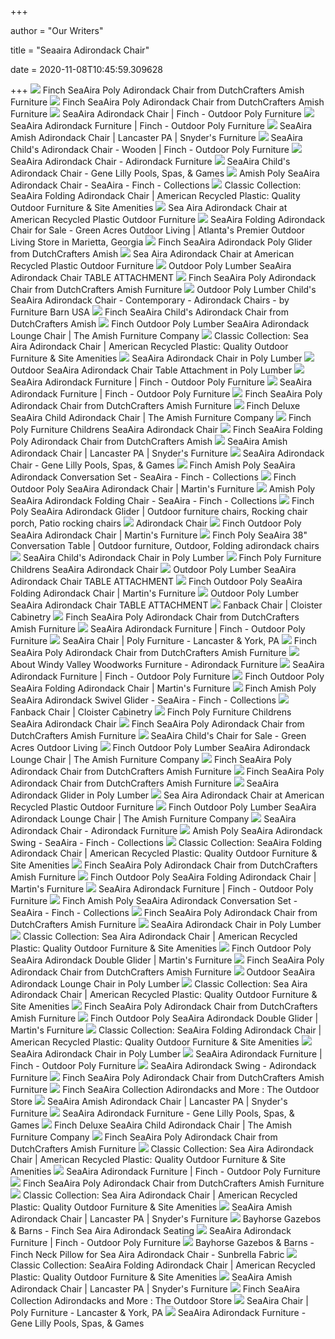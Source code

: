 +++
        
author = "Our Writers"
        
title = "Seaaira Adirondack Chair"
        
date = 2020-11-08T10:45:59.309628
        
+++
[ ![](https://s3.dutchcrafters.com/product-images/600-600/pid_45689-Finch-Poly-SeaAira-Adirondack-Chair--425.jpg)](https://s3.dutchcrafters.com/product-images/600-600/pid_45689-Finch-Poly-SeaAira-Adirondack-Chair--425.jpg) Finch SeaAira Poly Adirondack Chair from DutchCrafters Amish Furniture
[ ![](https://visualizer.finch.us.com/static/0379feff591cdf335d4b896693284853/497c6/finch-seaaira-adirondack-chair.png)](https://visualizer.finch.us.com/static/0379feff591cdf335d4b896693284853/497c6/finch-seaaira-adirondack-chair.png) Finch SeaAira Poly Adirondack Chair from DutchCrafters Amish Furniture
[ ![](https://finch.us.com/sites/default/files/furniture-pictures/DSC_8474.jpg)](https://finch.us.com/sites/default/files/furniture-pictures/DSC_8474.jpg) SeaAira Adirondack Chair | Finch - Outdoor Poly Furniture
[ ![](https://finch.us.com/sites/default/files/furniture-pictures/SE-GlS_1.jpg)](https://finch.us.com/sites/default/files/furniture-pictures/SE-GlS_1.jpg) SeaAira Adirondack Furniture | Finch - Outdoor Poly Furniture
[ ![](https://www.snydersfurniture.com/media/catalog/product/cache/1/image/9df78eab33525d08d6e5fb8d27136e95/i/m/img_3256webedit.jpg)](https://www.snydersfurniture.com/media/catalog/product/cache/1/image/9df78eab33525d08d6e5fb8d27136e95/i/m/img_3256webedit.jpg) SeaAira Amish Adirondack Chair | Lancaster PA | Snyder's Furniture
[ ![](https://finch.us.com/sites/default/files/furniture-pictures/DSC_0445.jpg)](https://finch.us.com/sites/default/files/furniture-pictures/DSC_0445.jpg) SeaAira Child's Adirondack Chair - Wooden | Finch - Outdoor Poly Furniture
[ ![](https://www.adirondackfurniture.com/wp-content/uploads/2019/03/wv-911-P.jpg)](https://www.adirondackfurniture.com/wp-content/uploads/2019/03/wv-911-P.jpg) SeaAira Adirondack Chair - Adirondack Furniture
[ ![](https://genelillys.com/wp-content/uploads/2019/07/DSC_1511.jpg)](https://genelillys.com/wp-content/uploads/2019/07/DSC_1511.jpg) SeaAira Child's Adirondack Chair - Gene Lilly Pools, Spas, & Games
[ ![](https://www.poly-lumber-furniture.com/media/catalog/product/cache/1/image/9df78eab33525d08d6e5fb8d27136e95/s/e/seaaira-adirondack-chair.jpg)](https://www.poly-lumber-furniture.com/media/catalog/product/cache/1/image/9df78eab33525d08d6e5fb8d27136e95/s/e/seaaira-adirondack-chair.jpg) Amish Poly SeaAira Adirondack Chair - SeaAira - Finch - Collections
[ ![](https://itsrecycled.com/wp-content/uploads/2016/04/AdirSeaAiraFolding_Yeargins-640x480.jpg)](https://itsrecycled.com/wp-content/uploads/2016/04/AdirSeaAiraFolding_Yeargins-640x480.jpg) Classic Collection: SeaAira Folding Adirondack Chair | American Recycled  Plastic: Quality Outdoor Furniture & Site Amenities
[ ![](https://itsrecycled.com/wp-content/uploads/2017/07/AdirSeaAira_Brown.jpg)](https://itsrecycled.com/wp-content/uploads/2017/07/AdirSeaAira_Brown.jpg) Sea Aira Adirondack Chair at American Recycled Plastic Outdoor Furniture
[ ![](https://www.greenacresoutdoor.com/wp-content/uploads/2018/02/910-P-350x280.jpg)](https://www.greenacresoutdoor.com/wp-content/uploads/2018/02/910-P-350x280.jpg) SeaAira Folding Adirondack Chair for Sale - Green Acres Outdoor Living |  Atlanta's Premier Outdoor Living Store in Marietta, Georgia
[ ![](https://s3.dutchcrafters.com/product-images/600-600/pid_45686-Amish-Poly-Wood-SeaAira-Adirondack-Glider--215.jpg)](https://s3.dutchcrafters.com/product-images/600-600/pid_45686-Amish-Poly-Wood-SeaAira-Adirondack-Glider--215.jpg) Finch SeaAira Adirondack Poly Glider from DutchCrafters Amish
[ ![](https://itsrecycled.com/wp-content/uploads/2018/09/ChairAdirSeaAira_GY.jpg)](https://itsrecycled.com/wp-content/uploads/2018/09/ChairAdirSeaAira_GY.jpg) Sea Aira Adirondack Chair at American Recycled Plastic Outdoor Furniture
[ ![](https://www.amishfurnitureco.com/wp-content/uploads/2015/05/16973-thickbox_default-Outdoor-Poly-Lumber-SeaAira-Adirondack-Chair-TABLE-ATTACHMENT.jpg)](https://www.amishfurnitureco.com/wp-content/uploads/2015/05/16973-thickbox_default-Outdoor-Poly-Lumber-SeaAira-Adirondack-Chair-TABLE-ATTACHMENT.jpg) Outdoor Poly Lumber SeaAira Adirondack Chair TABLE ATTACHMENT
[ ![](https://s3.dutchcrafters.com/product-images/600-600/pid_45689-Finch-Poly-SeaAira-Adirondack-Chair--435.jpg)](https://s3.dutchcrafters.com/product-images/600-600/pid_45689-Finch-Poly-SeaAira-Adirondack-Chair--435.jpg) Finch SeaAira Poly Adirondack Chair from DutchCrafters Amish Furniture
[ ![](https://st.hzcdn.com/simgs/6201277a0ae88b06_4-5638/home-design.jpg)](https://st.hzcdn.com/simgs/6201277a0ae88b06_4-5638/home-design.jpg) Outdoor Poly Lumber Child's SeaAira Adirondack Chair - Contemporary - Adirondack  Chairs - by Furniture Barn USA
[ ![](https://s3.dutchcrafters.com/product-images/pid_45693-Amish-Poly-Wood-SeaAira-Childs-Adirondack-Chair--225.jpg)](https://s3.dutchcrafters.com/product-images/pid_45693-Amish-Poly-Wood-SeaAira-Childs-Adirondack-Chair--225.jpg) Finch SeaAira Child's Adirondack Chair from DutchCrafters Amish
[ ![](https://www.amishfurnitureco.com/wp-content/uploads/2018/10/outdoor-poly-lumber-seaaira-adirondack-lounge-chair-4.jpg)](https://www.amishfurnitureco.com/wp-content/uploads/2018/10/outdoor-poly-lumber-seaaira-adirondack-lounge-chair-4.jpg) Finch Outdoor Poly Lumber SeaAira Adirondack Lounge Chair | The Amish  Furniture Company
[ ![](https://itsrecycled.com/wp-content/uploads/2019/06/Adir_SeaAira_WWBN1-640x797.jpg)](https://itsrecycled.com/wp-content/uploads/2019/06/Adir_SeaAira_WWBN1-640x797.jpg) Classic Collection: Sea Aira Adirondack Chair | American Recycled Plastic:  Quality Outdoor Furniture & Site Amenities
[ ![](https://www.furniturebarnusa.com/16988-home_default/outdoor-poly-lumber-seaaira-adirondack-chair.jpg)](https://www.furniturebarnusa.com/16988-home_default/outdoor-poly-lumber-seaaira-adirondack-chair.jpg) SeaAira Adirondack Chair in Poly Lumber
[ ![](https://www.furniturebarnusa.com/16959-home_default/outdoor-poly-lumber-seaaira-adirondack-chair-table-attachment.jpg)](https://www.furniturebarnusa.com/16959-home_default/outdoor-poly-lumber-seaaira-adirondack-chair-table-attachment.jpg) Outdoor SeaAira Adirondack Chair Table Attachment in Poly Lumber
[ ![](https://finch.us.com/sites/default/files/styles/colorbox_1600x1000/public/Composite001.jpg?itok=u0VM5WgK)](https://finch.us.com/sites/default/files/styles/colorbox_1600x1000/public/Composite001.jpg?itok=u0VM5WgK) SeaAira Adirondack Furniture | Finch - Outdoor Poly Furniture
[ ![](https://finch.us.com/sites/default/files/lifestyle-pictures/finch-outdoor-furniture-26.jpg)](https://finch.us.com/sites/default/files/lifestyle-pictures/finch-outdoor-furniture-26.jpg) SeaAira Adirondack Furniture | Finch - Outdoor Poly Furniture
[ ![](https://s3.dutchcrafters.com/product-images/pid_45689-Amish-Poly-Wood-SeaAira-Adirondack-Chair--3751.jpg)](https://s3.dutchcrafters.com/product-images/pid_45689-Amish-Poly-Wood-SeaAira-Adirondack-Chair--3751.jpg) Finch SeaAira Poly Adirondack Chair from DutchCrafters Amish Furniture
[ ![](https://www.amishfurnitureco.com/wp-content/uploads/2019/05/907-P.jpg)](https://www.amishfurnitureco.com/wp-content/uploads/2019/05/907-P.jpg) Finch Deluxe SeaAira Child Adirondack Chair | The Amish Furniture Company
[ ![](https://www.outdoorpolyfurniture.com/images/products/preview/pwf119-sechc.jpg)](https://www.outdoorpolyfurniture.com/images/products/preview/pwf119-sechc.jpg) Finch Poly Furniture Childrens SeaAira Adirondack Chair
[ ![](https://s3.dutchcrafters.com/product-images/600-600/pid_45690-Amish-SeaAira-Poly-Wood-Folding-Adirondack-Chair--375.jpg)](https://s3.dutchcrafters.com/product-images/600-600/pid_45690-Amish-SeaAira-Poly-Wood-Folding-Adirondack-Chair--375.jpg) Finch SeaAira Folding Poly Adirondack Chair from DutchCrafters Amish
[ ![](https://www.snydersfurniture.com/media/catalog/product/cache/1/image/1800x/040ec09b1e35df139433887a97daa66f/f/i/file_87_25.jpg)](https://www.snydersfurniture.com/media/catalog/product/cache/1/image/1800x/040ec09b1e35df139433887a97daa66f/f/i/file_87_25.jpg) SeaAira Amish Adirondack Chair | Lancaster PA | Snyder's Furniture
[ ![](https://genelillys.com/wp-content/uploads/2019/07/911-P14-shop-GeneLillys.jpg)](https://genelillys.com/wp-content/uploads/2019/07/911-P14-shop-GeneLillys.jpg) SeaAira Adirondack Chair - Gene Lilly Pools, Spas, & Games
[ ![](https://www.poly-lumber-furniture.com/media/catalog/product/cache/1/image/9df78eab33525d08d6e5fb8d27136e95/a/m/amish-poly-seaaira-adirondack-conversation-group-2.jpg)](https://www.poly-lumber-furniture.com/media/catalog/product/cache/1/image/9df78eab33525d08d6e5fb8d27136e95/a/m/amish-poly-seaaira-adirondack-conversation-group-2.jpg) Finch Amish Poly SeaAira Adirondack Conversation Set - SeaAira - Finch -  Collections
[ ![](https://www.martinsfurniture.us/wp-content/uploads/2018/07/Finch-Outdoor-Poly-SeaAira-Adirondack-Chair-6-scaled-e1581704257514.jpg)](https://www.martinsfurniture.us/wp-content/uploads/2018/07/Finch-Outdoor-Poly-SeaAira-Adirondack-Chair-6-scaled-e1581704257514.jpg) Finch Outdoor Poly SeaAira Adirondack Chair | Martin's Furniture
[ ![](https://www.poly-lumber-furniture.com/media/catalog/product/cache/1/image/9df78eab33525d08d6e5fb8d27136e95/w/v/wv-910-p_03.jpg)](https://www.poly-lumber-furniture.com/media/catalog/product/cache/1/image/9df78eab33525d08d6e5fb8d27136e95/w/v/wv-910-p_03.jpg) Amish Poly SeaAira Adirondack Folding Chair - SeaAira - Finch - Collections
[ ![](https://i.pinimg.com/originals/cb/f5/19/cbf519786318b2ac7de053ddf5fe6479.png)](https://i.pinimg.com/originals/cb/f5/19/cbf519786318b2ac7de053ddf5fe6479.png) Finch Poly SeaAira Adirondack Glider | Outdoor furniture chairs, Rocking  chair porch, Patio rocking chairs
[ ![](https://cdn11.bigcommerce.com/s-mdle1ql08i/images/stencil/1280x1280/products/1399/1951/finch-seaaira-adirondack-chair-white__12185__70426.1569432689.jpg?c=2?imbypass=on)](https://cdn11.bigcommerce.com/s-mdle1ql08i/images/stencil/1280x1280/products/1399/1951/finch-seaaira-adirondack-chair-white__12185__70426.1569432689.jpg?c=2?imbypass=on) Adirondack Chair
[ ![](https://www.martinsfurniture.us/wp-content/uploads/2018/07/Finch-Outdoor-Poly-SeaAira-Adirondack-Chair-2-e1581703953491.jpg)](https://www.martinsfurniture.us/wp-content/uploads/2018/07/Finch-Outdoor-Poly-SeaAira-Adirondack-Chair-2-e1581703953491.jpg) Finch Outdoor Poly SeaAira Adirondack Chair | Martin's Furniture
[ ![](https://i.pinimg.com/originals/0e/ff/ea/0effeadfed0a2823d2c19707c30c03dd.jpg)](https://i.pinimg.com/originals/0e/ff/ea/0effeadfed0a2823d2c19707c30c03dd.jpg) Finch Poly SeaAira 38" Conversation Table | Outdoor furniture, Outdoor,  Folding adirondack chairs
[ ![](https://www.furniturebarnusa.com/17072-large_default/outdoor-poly-lumber-seaaira-child-s-adirondack-chair.jpg)](https://www.furniturebarnusa.com/17072-large_default/outdoor-poly-lumber-seaaira-child-s-adirondack-chair.jpg) SeaAira Child's Adirondack Chair in Poly Lumber
[ ![](https://www.outdoorpolyfurniture.com/images/products/secondary/pwf119-sechc-1.jpg)](https://www.outdoorpolyfurniture.com/images/products/secondary/pwf119-sechc-1.jpg) Finch Poly Furniture Childrens SeaAira Adirondack Chair
[ ![](https://www.amishfurnitureco.com/wp-content/uploads/2015/05/16959-thickbox_default-Pillows-and-chairs-sold-separately-e1543428225570.jpg)](https://www.amishfurnitureco.com/wp-content/uploads/2015/05/16959-thickbox_default-Pillows-and-chairs-sold-separately-e1543428225570.jpg) Outdoor Poly Lumber SeaAira Adirondack Chair TABLE ATTACHMENT
[ ![](https://www.martinsfurniture.us/wp-content/uploads/2018/07/Finch-Outdoor-Poly-SeaAira-Folding-Adirondack-Chair-5-scaled-e1581705171697.jpg)](https://www.martinsfurniture.us/wp-content/uploads/2018/07/Finch-Outdoor-Poly-SeaAira-Folding-Adirondack-Chair-5-scaled-e1581705171697.jpg) Finch Outdoor Poly SeaAira Folding Adirondack Chair | Martin's Furniture
[ ![](https://www.amishfurnitureco.com/wp-content/uploads/2015/05/16962-thickbox_default-SeaAira-Adirondack-Chair.jpg)](https://www.amishfurnitureco.com/wp-content/uploads/2015/05/16962-thickbox_default-SeaAira-Adirondack-Chair.jpg) Outdoor Poly Lumber SeaAira Adirondack Chair TABLE ATTACHMENT
[ ![](https://www.cloistercabinetry.com/wp-content/uploads/2019/04/finch-seaaira-adirondack-chair-orange-dark-grey.jpg)](https://www.cloistercabinetry.com/wp-content/uploads/2019/04/finch-seaaira-adirondack-chair-orange-dark-grey.jpg) Fanback Chair | Cloister Cabinetry
[ ![](https://s3.dutchcrafters.com/product-images/600-600/pid_45689-Amish-Poly-Wood-SeaAira-Adirondack-Chair--355.jpg)](https://s3.dutchcrafters.com/product-images/600-600/pid_45689-Amish-Poly-Wood-SeaAira-Adirondack-Chair--355.jpg) Finch SeaAira Poly Adirondack Chair from DutchCrafters Amish Furniture
[ ![](https://finch.us.com/sites/default/files/lifestyle-pictures/Composite002.jpg)](https://finch.us.com/sites/default/files/lifestyle-pictures/Composite002.jpg) SeaAira Adirondack Furniture | Finch - Outdoor Poly Furniture
[ ![](https://www.familiescatalog.com/sites/default/files/styles/gallery-slide/public/product/images/911-P-1500.png?itok=NzqW4PD-)](https://www.familiescatalog.com/sites/default/files/styles/gallery-slide/public/product/images/911-P-1500.png?itok=NzqW4PD-) SeaAira Chair | Poly Furniture - Lancaster & York, PA
[ ![](https://s3.dutchcrafters.com/product-images/pid_45689-Amish-Poly-Wood-SeaAira-Adirondack-Chair--205.jpg)](https://s3.dutchcrafters.com/product-images/pid_45689-Amish-Poly-Wood-SeaAira-Adirondack-Chair--205.jpg) Finch SeaAira Poly Adirondack Chair from DutchCrafters Amish Furniture
[ ![](https://www.adirondackfurniture.com/wp-content/uploads/2019/03/wv-918-P.jpg)](https://www.adirondackfurniture.com/wp-content/uploads/2019/03/wv-918-P.jpg) About Windy Valley Woodworks Furniture - Adirondack Furniture
[ ![](https://finch.us.com/sites/default/files/furniture-pictures/finch-outdoor-furniture-49.jpg)](https://finch.us.com/sites/default/files/furniture-pictures/finch-outdoor-furniture-49.jpg) SeaAira Adirondack Furniture | Finch - Outdoor Poly Furniture
[ ![](https://www.martinsfurniture.us/wp-content/uploads/2018/07/Finch-Outdoor-Poly-SeaAira-Folding-Adirondack-Chair-7-scaled-e1581705207554.jpg)](https://www.martinsfurniture.us/wp-content/uploads/2018/07/Finch-Outdoor-Poly-SeaAira-Folding-Adirondack-Chair-7-scaled-e1581705207554.jpg) Finch Outdoor Poly SeaAira Folding Adirondack Chair | Martin's Furniture
[ ![](https://www.poly-lumber-furniture.com/media/catalog/product/cache/1/image/9df78eab33525d08d6e5fb8d27136e95/f/i/finch-amish-poly-seaaira-adirondack-swivel-glider.jpg)](https://www.poly-lumber-furniture.com/media/catalog/product/cache/1/image/9df78eab33525d08d6e5fb8d27136e95/f/i/finch-amish-poly-seaaira-adirondack-swivel-glider.jpg) Finch Amish Poly SeaAira Adirondack Swivel Glider - SeaAira - Finch -  Collections
[ ![](https://www.cloistercabinetry.com/wp-content/uploads/2019/04/finch-seaaira-adirondack-chair-white-royal-blue.jpg)](https://www.cloistercabinetry.com/wp-content/uploads/2019/04/finch-seaaira-adirondack-chair-white-royal-blue.jpg) Fanback Chair | Cloister Cabinetry
[ ![](https://www.outdoorpolyfurniture.com/images/products/secondary/pwf119-sechc-2.jpg)](https://www.outdoorpolyfurniture.com/images/products/secondary/pwf119-sechc-2.jpg) Finch Poly Furniture Childrens SeaAira Adirondack Chair
[ ![](https://s3.dutchcrafters.com/product-images/pid_45689-Amish-Poly-Wood-SeaAira-Adirondack-Chair--295.jpg)](https://s3.dutchcrafters.com/product-images/pid_45689-Amish-Poly-Wood-SeaAira-Adirondack-Chair--295.jpg) Finch SeaAira Poly Adirondack Chair from DutchCrafters Amish Furniture
[ ![](https://www.greenacresoutdoor.com/wp-content/uploads/2018/02/SeaAira-Childs-Chair.jpg)](https://www.greenacresoutdoor.com/wp-content/uploads/2018/02/SeaAira-Childs-Chair.jpg) SeaAira Child's Chair for Sale - Green Acres Outdoor Living
[ ![](https://www.amishfurnitureco.com/wp-content/uploads/2018/10/outdoor-poly-lumber-seaaira-adirondack-lounge-chair-1.jpg)](https://www.amishfurnitureco.com/wp-content/uploads/2018/10/outdoor-poly-lumber-seaaira-adirondack-lounge-chair-1.jpg) Finch Outdoor Poly Lumber SeaAira Adirondack Lounge Chair | The Amish  Furniture Company
[ ![](https://s3.dutchcrafters.com/product-images/600-600/pid_45689-Amish-Poly-Wood-SeaAira-Adirondack-Chair--345.jpg)](https://s3.dutchcrafters.com/product-images/600-600/pid_45689-Amish-Poly-Wood-SeaAira-Adirondack-Chair--345.jpg) Finch SeaAira Poly Adirondack Chair from DutchCrafters Amish Furniture
[ ![](https://s3.dutchcrafters.com/product-images/pid_45689-Amish-Poly-Wood-SeaAira-Adirondack-Chair--305.jpg)](https://s3.dutchcrafters.com/product-images/pid_45689-Amish-Poly-Wood-SeaAira-Adirondack-Chair--305.jpg) Finch SeaAira Poly Adirondack Chair from DutchCrafters Amish Furniture
[ ![](https://www.furniturebarnusa.com/16948-large_default/outdoor-poly-lumber-seaaira-adirondack-glider.jpg)](https://www.furniturebarnusa.com/16948-large_default/outdoor-poly-lumber-seaaira-adirondack-glider.jpg) SeaAira Adirondack Glider in Poly Lumber
[ ![](https://itsrecycled.com/wp-content/uploads/2017/03/AdirSeaAiraSet.jpg)](https://itsrecycled.com/wp-content/uploads/2017/03/AdirSeaAiraSet.jpg) Sea Aira Adirondack Chair at American Recycled Plastic Outdoor Furniture
[ ![](https://www.amishfurnitureco.com/wp-content/uploads/2018/10/outdoor-poly-lumber-seaaira-adirondack-lounge-chair-5.jpg)](https://www.amishfurnitureco.com/wp-content/uploads/2018/10/outdoor-poly-lumber-seaaira-adirondack-lounge-chair-5.jpg) Finch Outdoor Poly Lumber SeaAira Adirondack Lounge Chair | The Amish  Furniture Company
[ ![](https://www.adirondackfurniture.com/wp-content/uploads/2019/03/911-p1.jpg)](https://www.adirondackfurniture.com/wp-content/uploads/2019/03/911-p1.jpg) SeaAira Adirondack Chair - Adirondack Furniture
[ ![](https://www.poly-lumber-furniture.com/media/catalog/product/cache/1/image/9df78eab33525d08d6e5fb8d27136e95/s/e/seaaira-adirondack-4ft-swing.jpg)](https://www.poly-lumber-furniture.com/media/catalog/product/cache/1/image/9df78eab33525d08d6e5fb8d27136e95/s/e/seaaira-adirondack-4ft-swing.jpg) Amish Poly SeaAira Adirondack Swing - SeaAira - Finch - Collections
[ ![](https://itsrecycled.com/wp-content/uploads/2018/08/ChairAdirSeaAiraTrio2.jpg)](https://itsrecycled.com/wp-content/uploads/2018/08/ChairAdirSeaAiraTrio2.jpg) Classic Collection: SeaAira Folding Adirondack Chair | American Recycled  Plastic: Quality Outdoor Furniture & Site Amenities
[ ![](https://s3.dutchcrafters.com/product-images/600-600/pid_45689-Amish-Poly-Wood-SeaAira-Adirondack-Chair--4151.jpg)](https://s3.dutchcrafters.com/product-images/600-600/pid_45689-Amish-Poly-Wood-SeaAira-Adirondack-Chair--4151.jpg) Finch SeaAira Poly Adirondack Chair from DutchCrafters Amish Furniture
[ ![](https://www.martinsfurniture.us/wp-content/uploads/2018/07/Finch-Outdoor-Poly-SeaAira-Folding-Adirondack-Chair-2.jpg)](https://www.martinsfurniture.us/wp-content/uploads/2018/07/Finch-Outdoor-Poly-SeaAira-Folding-Adirondack-Chair-2.jpg) Finch Outdoor Poly SeaAira Folding Adirondack Chair | Martin's Furniture
[ ![](https://finch.us.com/sites/default/files/styles/colorbox_1600x1000/public/Composite002.jpg?itok=u4fBc9IM)](https://finch.us.com/sites/default/files/styles/colorbox_1600x1000/public/Composite002.jpg?itok=u4fBc9IM) SeaAira Adirondack Furniture | Finch - Outdoor Poly Furniture
[ ![](https://www.poly-lumber-furniture.com/media/catalog/product/cache/1/image/1800x/040ec09b1e35df139433887a97daa66f/s/e/seaaira-adirondack-conversation-set-dwwh.jpg)](https://www.poly-lumber-furniture.com/media/catalog/product/cache/1/image/1800x/040ec09b1e35df139433887a97daa66f/s/e/seaaira-adirondack-conversation-set-dwwh.jpg) Finch Amish Poly SeaAira Adirondack Conversation Set - SeaAira - Finch -  Collections
[ ![](https://s3.dutchcrafters.com/product-images/600-600/pid_45689-Amish-Poly-Wood-SeaAira-Adirondack-Chair--3651.jpg)](https://s3.dutchcrafters.com/product-images/600-600/pid_45689-Amish-Poly-Wood-SeaAira-Adirondack-Chair--3651.jpg) Finch SeaAira Poly Adirondack Chair from DutchCrafters Amish Furniture
[ ![](https://www.furniturebarnusa.com/16985-home_default/outdoor-poly-lumber-seaaira-adirondack-chair.jpg)](https://www.furniturebarnusa.com/16985-home_default/outdoor-poly-lumber-seaaira-adirondack-chair.jpg) SeaAira Adirondack Chair in Poly Lumber
[ ![](https://itsrecycled.com/wp-content/uploads/2019/05/AdirSeaAira_DogParkDonors-640x435.jpg)](https://itsrecycled.com/wp-content/uploads/2019/05/AdirSeaAira_DogParkDonors-640x435.jpg) Classic Collection: Sea Aira Adirondack Chair | American Recycled Plastic:  Quality Outdoor Furniture & Site Amenities
[ ![](https://www.martinsfurniture.us/wp-content/uploads/2018/07/Finch-Outdoor-Poly-SeaAira-Adirondack-Double-Glider-2-e1581698925986.jpg)](https://www.martinsfurniture.us/wp-content/uploads/2018/07/Finch-Outdoor-Poly-SeaAira-Adirondack-Double-Glider-2-e1581698925986.jpg) Finch Outdoor Poly SeaAira Adirondack Double Glider | Martin's Furniture
[ ![](https://s3.dutchcrafters.com/product-images/pid_45689-Amish-Poly-Wood-SeaAira-Adirondack-Chair--255.jpg)](https://s3.dutchcrafters.com/product-images/pid_45689-Amish-Poly-Wood-SeaAira-Adirondack-Chair--255.jpg) Finch SeaAira Poly Adirondack Chair from DutchCrafters Amish Furniture
[ ![](https://www.furniturebarnusa.com/16937-large_default/outdoor-poly-lumber-seaaira-adirondack-lounge-chair.jpg)](https://www.furniturebarnusa.com/16937-large_default/outdoor-poly-lumber-seaaira-adirondack-lounge-chair.jpg) Outdoor SeaAira Adirondack Lounge Chair in Poly Lumber
[ ![](https://itsrecycled.com/wp-content/uploads/2020/06/AdirSeaAira_Duo_Birch_Cushions-640x442.jpg)](https://itsrecycled.com/wp-content/uploads/2020/06/AdirSeaAira_Duo_Birch_Cushions-640x442.jpg) Classic Collection: Sea Aira Adirondack Chair | American Recycled Plastic:  Quality Outdoor Furniture & Site Amenities
[ ![](https://s3.dutchcrafters.com/product-images/pid_45689-Amish-Poly-Wood-SeaAira-Adirondack-Chair--275.jpg)](https://s3.dutchcrafters.com/product-images/pid_45689-Amish-Poly-Wood-SeaAira-Adirondack-Chair--275.jpg) Finch SeaAira Poly Adirondack Chair from DutchCrafters Amish Furniture
[ ![](https://www.martinsfurniture.us/wp-content/uploads/2018/07/Finch-Outdoor-Poly-SeaAira-Adirondack-Double-Glider-5-e1581698865309.jpg)](https://www.martinsfurniture.us/wp-content/uploads/2018/07/Finch-Outdoor-Poly-SeaAira-Adirondack-Double-Glider-5-e1581698865309.jpg) Finch Outdoor Poly SeaAira Adirondack Double Glider | Martin's Furniture
[ ![](https://itsrecycled.com/wp-content/uploads/2016/04/AdirSeaAiraFolding_Yeargins2-640x480.jpg)](https://itsrecycled.com/wp-content/uploads/2016/04/AdirSeaAiraFolding_Yeargins2-640x480.jpg) Classic Collection: SeaAira Folding Adirondack Chair | American Recycled  Plastic: Quality Outdoor Furniture & Site Amenities
[ ![](https://www.furniturebarnusa.com/16984-home_default/outdoor-poly-lumber-seaaira-adirondack-chair.jpg)](https://www.furniturebarnusa.com/16984-home_default/outdoor-poly-lumber-seaaira-adirondack-chair.jpg) SeaAira Adirondack Chair in Poly Lumber
[ ![](https://finch.us.com/sites/default/files/styles/colorbox_1600x1000/public/IMG_1558_edit.jpg?itok=Ep77sCuy)](https://finch.us.com/sites/default/files/styles/colorbox_1600x1000/public/IMG_1558_edit.jpg?itok=Ep77sCuy) SeaAira Adirondack Furniture | Finch - Outdoor Poly Furniture
[ ![](https://www.adirondackfurniture.com/wp-content/uploads/2019/03/wv-915-P.jpg)](https://www.adirondackfurniture.com/wp-content/uploads/2019/03/wv-915-P.jpg) SeaAira Adirondack Swing - Adirondack Furniture
[ ![](https://s3.dutchcrafters.com/product-images/pid_45689-Amish-Poly-Wood-SeaAira-Adirondack-Chair--235.jpg)](https://s3.dutchcrafters.com/product-images/pid_45689-Amish-Poly-Wood-SeaAira-Adirondack-Chair--235.jpg) Finch SeaAira Poly Adirondack Chair from DutchCrafters Amish Furniture
[ ![](https://www.theoutdoorstore.co/wp-content/uploads/2019/11/SeaAira-3pc-Glider-Set-01-400x400.jpg)](https://www.theoutdoorstore.co/wp-content/uploads/2019/11/SeaAira-3pc-Glider-Set-01-400x400.jpg) Finch SeaAira Collection Adirondacks and More : The Outdoor Store
[ ![](https://www.snydersfurniture.com/media/catalog/product/cache/1/image/1800x/040ec09b1e35df139433887a97daa66f/i/m/img_1717.jpg)](https://www.snydersfurniture.com/media/catalog/product/cache/1/image/1800x/040ec09b1e35df139433887a97daa66f/i/m/img_1717.jpg) SeaAira Amish Adirondack Chair | Lancaster PA | Snyder's Furniture
[ ![](https://genelillys.com/wp-content/uploads/2019/07/916-P-at-GeneLillys-e1563232156873-500x333.jpg)](https://genelillys.com/wp-content/uploads/2019/07/916-P-at-GeneLillys-e1563232156873-500x333.jpg) SeaAira Adirondack Furniture - Gene Lilly Pools, Spas, & Games
[ ![](https://www.amishfurnitureco.com/wp-content/uploads/2019/05/907-P7.jpg)](https://www.amishfurnitureco.com/wp-content/uploads/2019/05/907-P7.jpg) Finch Deluxe SeaAira Child Adirondack Chair | The Amish Furniture Company
[ ![](https://s3.dutchcrafters.com/product-images/pid_45689-Amish-Poly-Wood-SeaAira-Adirondack-Chair--3351.jpg)](https://s3.dutchcrafters.com/product-images/pid_45689-Amish-Poly-Wood-SeaAira-Adirondack-Chair--3351.jpg) Finch SeaAira Poly Adirondack Chair from DutchCrafters Amish Furniture
[ ![](https://itsrecycled.com/wp-content/uploads/2020/06/AdirSeaAira_Cushion-640x858.jpg)](https://itsrecycled.com/wp-content/uploads/2020/06/AdirSeaAira_Cushion-640x858.jpg) Classic Collection: Sea Aira Adirondack Chair | American Recycled Plastic:  Quality Outdoor Furniture & Site Amenities
[ ![](https://finch.us.com/sites/default/files/styles/colorbox_1600x1000/public/914-P%281%29.jpg?itok=ztsIUs7C)](https://finch.us.com/sites/default/files/styles/colorbox_1600x1000/public/914-P%281%29.jpg?itok=ztsIUs7C) SeaAira Adirondack Furniture | Finch - Outdoor Poly Furniture
[ ![](https://s3.dutchcrafters.com/product-images/pid_45689-Amish-Poly-Wood-SeaAira-Adirondack-Chair--265.jpg)](https://s3.dutchcrafters.com/product-images/pid_45689-Amish-Poly-Wood-SeaAira-Adirondack-Chair--265.jpg) Finch SeaAira Poly Adirondack Chair from DutchCrafters Amish Furniture
[ ![](https://itsrecycled.com/wp-content/uploads/2020/03/AdirSeaAira_Multi2-1-640x311.jpg)](https://itsrecycled.com/wp-content/uploads/2020/03/AdirSeaAira_Multi2-1-640x311.jpg) Classic Collection: Sea Aira Adirondack Chair | American Recycled Plastic:  Quality Outdoor Furniture & Site Amenities
[ ![](https://www.snydersfurniture.com/media/catalog/product/cache/1/image/1800x/040ec09b1e35df139433887a97daa66f/i/m/img_4097.jpg)](https://www.snydersfurniture.com/media/catalog/product/cache/1/image/1800x/040ec09b1e35df139433887a97daa66f/i/m/img_4097.jpg) SeaAira Amish Adirondack Chair | Lancaster PA | Snyder's Furniture
[ ![](https://www.bayhorse.com/media/catalog/product/cache/1/small_image/217x300/9df78eab33525d08d6e5fb8d27136e95/s/e/sea_aira_child_chair.jpg)](https://www.bayhorse.com/media/catalog/product/cache/1/small_image/217x300/9df78eab33525d08d6e5fb8d27136e95/s/e/sea_aira_child_chair.jpg) Bayhorse Gazebos & Barns - Finch Sea Aira Adirondack Seating
[ ![](https://finch.us.com/sites/default/files/styles/colorbox_1600x1000/public/IMG_1251-Edit.jpg?itok=nKTYH5N8)](https://finch.us.com/sites/default/files/styles/colorbox_1600x1000/public/IMG_1251-Edit.jpg?itok=nKTYH5N8) SeaAira Adirondack Furniture | Finch - Outdoor Poly Furniture
[ ![](https://www.bayhorse.com/media/catalog/product/cache/1/image/9df78eab33525d08d6e5fb8d27136e95/n/e/neck_pillows.jpg)](https://www.bayhorse.com/media/catalog/product/cache/1/image/9df78eab33525d08d6e5fb8d27136e95/n/e/neck_pillows.jpg) Bayhorse Gazebos & Barns - Finch Neck Pillow for Sea Aira Adirondack Chair  - Sunbrella Fabric
[ ![](https://itsrecycled.com/wp-content/uploads/2018/09/ChairAdirSeaAira_WHTlimeTurq-640x658.jpg)](https://itsrecycled.com/wp-content/uploads/2018/09/ChairAdirSeaAira_WHTlimeTurq-640x658.jpg) Classic Collection: SeaAira Folding Adirondack Chair | American Recycled  Plastic: Quality Outdoor Furniture & Site Amenities
[ ![](https://www.snydersfurniture.com/media/catalog/product/cache/1/image/1800x/040ec09b1e35df139433887a97daa66f/i/m/img_1675.jpg)](https://www.snydersfurniture.com/media/catalog/product/cache/1/image/1800x/040ec09b1e35df139433887a97daa66f/i/m/img_1675.jpg) SeaAira Amish Adirondack Chair | Lancaster PA | Snyder's Furniture
[ ![](https://www.theoutdoorstore.co/wp-content/uploads/2019/11/SeaAira-5pc-Conversation-Set-01-400x400.jpg)](https://www.theoutdoorstore.co/wp-content/uploads/2019/11/SeaAira-5pc-Conversation-Set-01-400x400.jpg) Finch SeaAira Collection Adirondacks and More : The Outdoor Store
[ ![](https://www.familiescatalog.com/sites/default/files/outdoor-living-images/comfy-back-with-settee-table_0.png)](https://www.familiescatalog.com/sites/default/files/outdoor-living-images/comfy-back-with-settee-table_0.png) SeaAira Chair | Poly Furniture - Lancaster & York, PA
[ ![](https://genelillys.com/wp-content/uploads/2019/07/904-P-at-GeneLillys-500x590.jpg)](https://genelillys.com/wp-content/uploads/2019/07/904-P-at-GeneLillys-500x590.jpg) SeaAira Adirondack Furniture - Gene Lilly Pools, Spas, & Games
